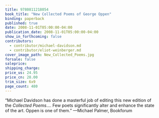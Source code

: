 ```yaml
---
title: 9780811218054
book_title: "New Collected Poems of George Oppen"
binding: paperback
published: true
date: 2008-11-01T05:00:00-04:00
publication_date: 2008-11-01T05:00:00-04:00
show_in_forthcoming: false
contributors:
  - contributor/michael-davidson.md
  - contributor/eliot-weinberger.md
cover_image_path: New_Collected_Poems.jpg
forsale: false
saleprice:
shipping_charge:
price_us: 24.95
price_cn: 28.00
trim_size: 6x9
page_count: 480
---
```

“Michael Davidson has done a masterful job of editing this new edition of the _Collected Poems_.... Few poets significantly alter and enhance the state of the art. Oppen is one of them.” —Michael Palmer, Bookforum

